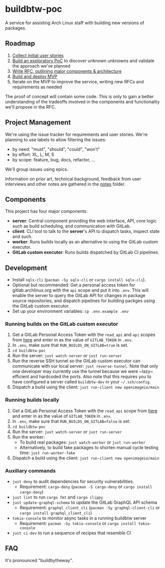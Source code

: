 # buildbtw-poc

A service for assisting Arch Linux staff with building new versions of packages.

## Roadmap

1. [Collect initial user stories](https://gitlab.archlinux.org/archlinux/buildbtw/-/issues/7)
1. [Build an exploratory PoC](https://gitlab.archlinux.org/archlinux/buildbtw/-/issues/3) to discover unknown unknowns and validate the approach we've planned
1. [Write RFC, outlining major components & architecture](https://gitlab.archlinux.org/archlinux/buildbtw/-/issues/4)
1. [Build and deploy MVP](https://gitlab.archlinux.org/archlinux/buildbtw/-/issues/5)
1. Iterate on the MVP to improve the service, writing new RFCs and requirements as needed

The proof of concept will contain some code. This is only to gain a better understanding of the tradeoffs involved in the components and functionality we'll propose in the RFC.

## Project Management

We're using the issue tracker for requirements and user stories. We're planning to use labels to allow filtering the issues:

- by need: "must", "should", "could", "won't"
- by effort: XL, L, M, S
- by scope: feature, bug, docs, refactor, ...

We'll group issues using epics.

Information on prior art, technical background, feedback from user interviews and other notes are gathered in the [notes](./notes) folder.

## Components

This project has four major components:

- **server**: Central component providing the web interface, API, core logic such as build scheduling, and communication with GitLab.
- **client**: CLI tool to talk to the **server**'s API to dispatch tasks, inspect state and such.
- **worker**: Runs builds locally as an alternative to using the GitLab custom executor.
- **GitLab custom executor**: Runs builds dispatched by GitLab CI pipelines.

## Development

- Install `sqlx-cli` (`pacman -Sy sqlx-cli` or `cargo install sqlx-cli`).
- Optional but recommended: Get a personal access token for gitlab.archlinux.org with the `api` scope and put it into `.env`. This will enable the server to query the GitLab API for changes in package source repositories, and dispatch pipelines for building packges using the GitLab custom executor.
- Set up your environment variables: `cp .env.example .env`

### Running builds on the GitLab custom executor

1. Get a GitLab Personal Access Token with the `read_api` and `api` scopes from [here](https://gitlab.archlinux.org/-/user_settings/personal_access_tokens) and enter in as the value of `GITLAB_TOKEN` in `.env`.
1. In `.env`, make sure that `RUN_BUILDS_ON_GITLAB=true` is set.
1. `cd buildbtw-poc`
1. Run the server: `just watch-server` or `just run-server`
1. Run the reverse SSH tunnel so the GitLab custom executor can communicate with our local server: `just reverse-tunnel`.
   Note that only one developer may currently use the tunnel because we were ~lazy~ efficient and hardcoded the ports. Also note that this requires you to have configured a server called `buildbtw-dev` in your `~/.ssh/config`.
1. Dispatch a build using the client: `just run-client new openimageio/main`

### Running builds locally

1. Get a GitLab Personal Access Token with the `read_api` scope from [here](https://gitlab.archlinux.org/-/user_settings/personal_access_tokens) and enter in as the value of `GITLAB_TOKEN` in `.env`.
1. In `.env`, make sure that `RUN_BUILDS_ON_GITLAB=false` is set.
1. `cd buildbtw-poc`
1. Run the server: `just watch-server` or `just run-server`
1. Run the worker:
    - To build real packages: `just watch-worker` or `just run-worker`
    - Alternatively, to build fake packages to shorten manual cycle testing time: `just run-worker-fake`
1. Dispatch a build using the client: `just run-client new openimageio/main`

### Auxiliary commands

- `just deny` to audit dependencies for security vulnerabilities.
    - Requirement: `cargo-deny` (`pacman -S cargo-deny` or `cargo install cargo-deny`)
- `just lint` to run `cargo fmt` and `cargo clippy`
- `just update-graphql-schema` to update the GitLab GraphQL API schema
    - Requirement: `graphql_client_cli` (`pacman -Sy graphql-client-cli` or `cargo install graphql_client_cli`)
- `tokio-console` to monitor async tasks in a running buildbtw server
    - Requirement: `pacman -Sy tokio-console` or `cargo install tokio-console`
- `just ci-dev` to run a sequence of recipes that resemble CI

## FAQ

It's pronounced "buildbytheway".

